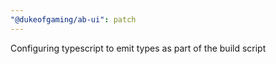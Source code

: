 ```yaml
---
"@dukeofgaming/ab-ui": patch
---
```


Configuring typescript to emit types as part of the build script
